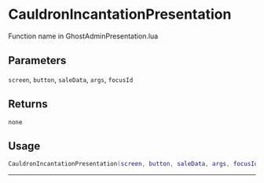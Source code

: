 # CauldronIncantationPresentation
Function name in GhostAdminPresentation.lua
## Parameters
`screen`, `button`, `saleData`, `args`, `focusId`
## Returns
`none`
## Usage
```lua
CauldronIncantationPresentation(screen, button, saleData, args, focusId)
```
---
